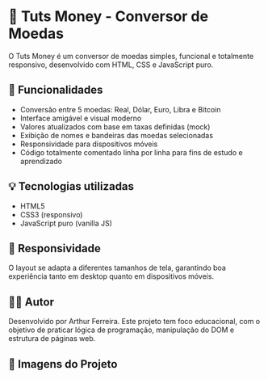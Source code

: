 <h1>💸 Tuts Money - Conversor de Moedas</h1>
<p>O Tuts Money é um conversor de moedas simples, funcional e totalmente responsivo, desenvolvido com HTML, CSS e JavaScript puro.</p>
<h2>🚀 Funcionalidades</h2>
<ul>
  <li>Conversão entre 5 moedas: Real, Dólar, Euro, Libra e Bitcoin</li>
  <li>Interface amigável e visual moderno</li>
  <li>Valores atualizados com base em taxas definidas (mock)</li>
  <li>Exibição de nomes e bandeiras das moedas selecionadas</li>
  <li>Responsividade para dispositivos móveis</li>
  <li>Código totalmente comentado linha por linha para fins de estudo e aprendizado</li>
</ul>
<h2>💡 Tecnologias utilizadas</h2>
<ul>
  <li>HTML5</li>
  <li>CSS3 (responsivo)</li>
  <li>JavaScript puro (vanilla JS)</li>
</ul>
<h2>📱 Responsividade</h2>
<p>O layout se adapta a diferentes tamanhos de tela, garantindo boa experiência tanto em desktop quanto em dispositivos móveis.</p>
<h2>👨‍💻 Autor</h2>
<p>Desenvolvido por Arthur Ferreira.
Este projeto tem foco educacional, com o objetivo de praticar lógica de programação, manipulação do DOM e estrutura de páginas web.</p>
<h2>📸 Imagens do Projeto</h2>
<img src="">
